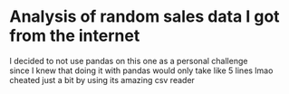 # Analysis of random sales data I got from the internet
I decided to not use pandas on this one as a personal challenge  
since I knew that doing it with pandas would only take like 5 lines lmao  
cheated just a bit by using its amazing csv reader
